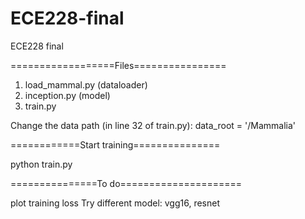 # ECE228-final
ECE228 final

==================Files================
1. load_mammal.py (dataloader)
2. inception.py (model)
3. train.py

Change the data path (in line 32 of train.py):
data_root = '<your path>/Mammalia'

============Start training===============

python train.py

===============To do=====================

plot training loss
Try different model: vgg16, resnet
